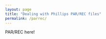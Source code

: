 ```yaml
---
layout: page
title: "Dealing with Phillips PAR/REC files"
permalink: /parrec/
---
```


PAR/REC here!